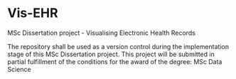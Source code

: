 # Vis-EHR
MSc Dissertation project - Visualising Electronic Health Records

The repository shall be used as a version control during the implementation stage of this MSc Dissertation project.
This project will be submitted in partial fulfillment of the conditions for the award of the degree: MSc Data Science